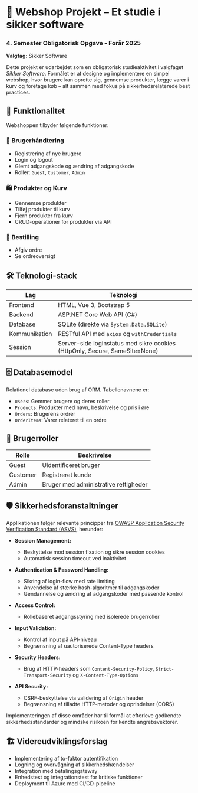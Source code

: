 # 🛒 Webshop Projekt – Et studie i sikker software

### 4. Semester Obligatorisk Opgave - Forår 2025
**Valgfag:** Sikker Software

Dette projekt er udarbejdet som en obligatorisk studieaktivitet i valgfaget *Sikker Software*. Formålet er at designe og implementere en simpel webshop, hvor brugere kan oprette sig, gennemse produkter, lægge varer i kurv og foretage køb – alt sammen med fokus på sikkerhedsrelaterede best practices.

## 🧩 Funktionalitet

Webshoppen tilbyder følgende funktioner:

### 👥 Brugerhåndtering
- Registrering af nye brugere
- Login og logout
- Glemt adgangskode og ændring af adgangskode
- Roller: `Guest`, `Customer`, `Admin`

### 🛍️ Produkter og Kurv
- Gennemse produkter
- Tilføj produkter til kurv
- Fjern produkter fra kurv
- CRUD-operationer for produkter via API

### 🛒 Bestilling
- Afgiv ordre
- Se ordreoversigt

## 🛠️ Teknologi-stack

| Lag        | Teknologi                      |
|------------|--------------------------------|
| Frontend   | HTML, Vue 3, Bootstrap 5       |
| Backend    | ASP.NET Core Web API (C#)      |
| Database   | SQLite (direkte via `System.Data.SQLite`) |
| Kommunikation | RESTful API med `axios` og `withCredentials` |
| Session    | Server-side loginstatus med sikre cookies (HttpOnly, Secure, SameSite=None) |


## 🗄️ Databasemodel

Relationel database uden brug af ORM. Tabellenavnene er:

- `Users`: Gemmer brugere og deres roller
- `Products`: Produkter med navn, beskrivelse og pris i øre
- `Orders`: Brugerens ordrer
- `OrderItems`: Varer relateret til en ordre

## 🧾 Brugerroller

| Rolle     | Beskrivelse               |
|-----------|---------------------------|
| Guest     | Uidentificeret bruger     |
| Customer  | Registreret kunde         |
| Admin     | Bruger med administrative rettigheder |


## 🛡️ Sikkerhedsforanstaltninger

Applikationen følger relevante principper fra [OWASP Application Security Verification Standard (ASVS)](https://owasp.org/www-project-application-security-verification-standard/), herunder:

- **Session Management:**
  - Beskyttelse mod session fixation og sikre session cookies
  - Automatisk session timeout ved inaktivitet

- **Authentication & Password Handling:**
  - Sikring af login-flow med rate limiting
  - Anvendelse af stærke hash-algoritmer til adgangskoder
  - Gendannelse og ændring af adgangskoder med passende kontrol

- **Access Control:**
  - Rollebaseret adgangsstyring med isolerede brugerroller

- **Input Validation:**
  - Kontrol af input på API-niveau
  - Begrænsning af uautoriserede Content-Type headers

- **Security Headers:**
  - Brug af HTTP-headers som `Content-Security-Policy`, `Strict-Transport-Security` og `X-Content-Type-Options`

- **API Security:**
  - CSRF-beskyttelse via validering af `Origin` header
  - Begrænsning af tilladte HTTP-metoder og oprindelser (CORS)
 
Implementeringen af disse områder har til formål at efterleve godkendte sikkerhedsstandarder og mindske risikoen for kendte angrebsvektorer.

## 🏗️ Videreudviklingsforslag

- Implementering af to-faktor autentifikation
- Logning og overvågning af sikkerhedshændelser
- Integration med betalingsgateway
- Enhedstest og integrationstest for kritiske funktioner
- Deployment til Azure med CI/CD-pipeline


